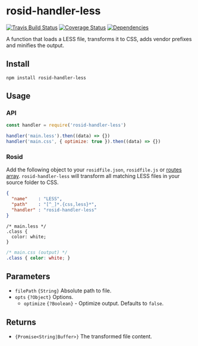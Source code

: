 # rosid-handler-less

[![Travis Build Status](https://travis-ci.org/freedeebee/rosid-handler-less.svg?branch=master)](https://travis-ci.org/freedeebee/rosid-handler-less) [![Coverage Status](https://coveralls.io/repos/github/freedeebee/rosid-handler-less/badge.svg?branch=master)](https://coveralls.io/github/freedeebee/rosid-handler-less?branch=master) [![Dependencies](https://david-dm.org/freedeebee/rosid-handler-less.svg)](https://david-dm.org/freedeebee/rosid-handler-less#info=dependencies)

A function that loads a LESS file, transforms it to CSS, adds vendor prefixes and minifies the output.

## Install

```
npm install rosid-handler-less
```

## Usage

### API

```js
const handler = require('rosid-handler-less')

handler('main.less').then((data) => {})
handler('main.css', { optimize: true }).then((data) => {})
```

### Rosid

Add the following object to your `rosidfile.json`, `rosidfile.js` or [routes array](https://github.com/electerious/Rosid/blob/master/docs/Routes.md). `rosid-handler-less` will transform all matching LESS files in your source folder to CSS.

```json
{
  "name"    : "LESS",
  "path"    : "[^_]*.{css,less}*",
  "handler" : "rosid-handler-less"
}
```

```less
/* main.less */
.class {
  color: white;
}
```

```css
/* main.css (output) */
.class { color: white; }
```

## Parameters

- `filePath` `{String}` Absolute path to file.
- `opts` `{?Object}` Options.
	- `optimize` `{?Boolean}` - Optimize output. Defaults to `false`.

## Returns

- `{Promise<String|Buffer>}` The transformed file content.